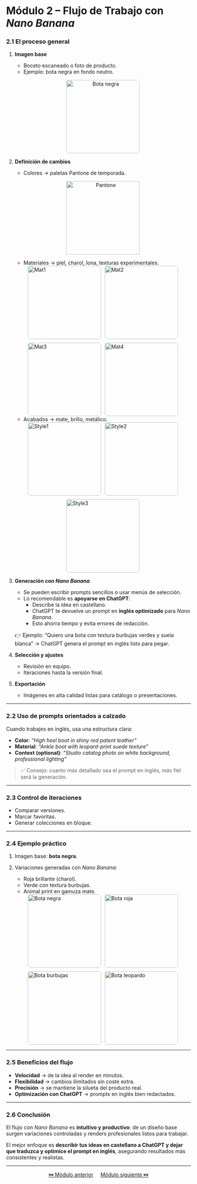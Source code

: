 # Módulo 2 – Flujo de Trabajo con *Nano Banana*

### 2.1 El proceso general
1. **Imagen base**  
   - Boceto escaneado o foto de producto.  
   - Ejemplo: bota negra en fondo neutro.  

   <p align="center">
     <img src="{{ '/oficina_avanzado/resources/black_boot.jpg' | relative_url }}" alt="Bota negra" width="200" style="border-radius: 5px;">
   </p>  

2. **Definición de cambios**  
   - Colores → paletas Pantone de temporada.  
   <p align="center">
     <img src="{{ '/oficina_avanzado/resources/pantone.jpg' | relative_url }}" alt="Pantone" width="200">
   </p>  

   - Materiales → piel, charol, lona, texturas experimentales.  
   <div style="display: flex; justify-content: center; gap: 10px; flex-wrap: wrap;">
      <img src="{{ '/oficina_avanzado/resources/mat1.jpg' | relative_url }}" alt="Mat1" width="200" style="border-radius: 5px;">
      <img src="{{ '/oficina_avanzado/resources/mat2.jpg' | relative_url }}" alt="Mat2" width="200" style="border-radius: 5px;">
      <img src="{{ '/oficina_avanzado/resources/mat3.jpg' | relative_url }}" alt="Mat3" width="200" style="border-radius: 5px;">
      <img src="{{ '/oficina_avanzado/resources/mat4.jpg' | relative_url }}" alt="Mat4" width="200" style="border-radius: 5px;">
   </div>

   - Acabados → mate, brillo, metálico.  
   <div style="display: flex; justify-content: center; gap: 10px; flex-wrap: wrap;">
      <img src="{{ '/oficina_avanzado/resources/style1.jpg' | relative_url }}" alt="Style1" width="200" style="border-radius: 5px;">
      <img src="{{ '/oficina_avanzado/resources/style2.jpg' | relative_url }}" alt="Style2" width="200" style="border-radius: 5px;">
      <img src="{{ '/oficina_avanzado/resources/style3.jpg' | relative_url }}" alt="Style3" width="200" style="border-radius: 5px;">
   </div>

3. **Generación con *Nano Banana***  
   - Se pueden escribir prompts sencillos o usar menús de selección.  
   - Lo recomendable es **apoyarse en ChatGPT**:  
     - Describe la idea en castellano.  
     - ChatGPT te devuelve un prompt en **inglés optimizado** para *Nano Banana*.  
     - Esto ahorra tiempo y evita errores de redacción.  

   👉 Ejemplo: “Quiero una bota con textura burbujas verdes y suela blanca” → ChatGPT genera el prompt en inglés listo para pegar.  

4. **Selección y ajustes**  
   - Revisión en equipo.  
   - Iteraciones hasta la versión final.  

5. **Exportación**  
   - Imágenes en alta calidad listas para catálogo o presentaciones.  

---

### 2.2 Uso de prompts orientados a calzado  
Cuando trabajes en inglés, usa una estructura clara:  

- **Color**: *“High heel boot in shiny red patent leather”*  
- **Material**: *“Ankle boot with leopard-print suede texture”*  
- **Context (optional)**: *“Studio catalog photo on white background, professional lighting”*  

> ✅ Consejo: cuanto más detallado sea el prompt en inglés, más fiel será la generación.  

---

### 2.3 Control de iteraciones  
- Comparar versiones.  
- Marcar favoritas.  
- Generar colecciones en bloque.  

---

### 2.4 Ejemplo práctico  
1. Imagen base: **bota negra**.  
2. Variaciones generadas con *Nano Banana*:  
   - Roja brillante (charol).  
   - Verde con textura burbujas.  
   - Animal print en gamuza mate.  

   <div style="display: flex; justify-content: center; gap: 10px; flex-wrap: wrap;">
     <img src="{{ '/oficina_avanzado/resources/black_boot.jpg' | relative_url }}" alt="Bota negra" width="200" style="border-radius: 5px;">
     <img src="{{ '/oficina_avanzado/resources/red_boot.png' | relative_url }}" alt="Bota roja" width="200" style="border-radius: 5px;">
     <img src="{{ '/oficina_avanzado/resources/bubble_boot.png' | relative_url }}" alt="Bota burbujas" width="200" style="border-radius: 5px;">
     <img src="{{ '/oficina_avanzado/resources/leopard_boot.png' | relative_url }}" alt="Bota leopardo" width="200" style="border-radius: 5px;">
   </div>  

---

### 2.5 Beneficios del flujo  
- **Velocidad** → de la idea al render en minutos.  
- **Flexibilidad** → cambios ilimitados sin coste extra.  
- **Precisión** → se mantiene la silueta del producto real.  
- **Optimización con ChatGPT** → prompts en inglés bien redactados.  

---

### 2.6 Conclusión  
El flujo con *Nano Banana* es **intuitivo y productivo**: de un diseño base surgen variaciones controladas y renders profesionales listos para trabajar.  

El mejor enfoque es **describir tus ideas en castellano a ChatGPT y dejar que traduzca y optimice el prompt en inglés**, asegurando resultados más consistentes y realistas.  

---

<p align="center">
  <a href="https://hugocnl11.github.io/Formacion-interna-Navima/oficina_avanzado/modulo_1.html">⏮️ Módulo anterior</a> &nbsp;&nbsp;&nbsp;
  <a href="https://hugocnl11.github.io/Formacion-interna-Navima/oficina_avanzado/modulo_3.html">Módulo siguiente ⏭️</a>
</p>  
